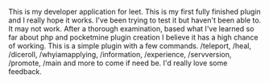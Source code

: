This is my developer application for leet. This is my first fully finished plugin and I really hope it works. I've been trying to test it but haven't been able to. It may not work. After a thorough examination, based what I've learned so far about php and pocketmine plugin creation I believe it has a high chance of working. This is a simple plugin with a few commands. /teleport, /heal, /diceroll, /whyiamapplying, /information, /experience, /servversion, /promote, /main and more to come if need be. I'd really love some feedback.
